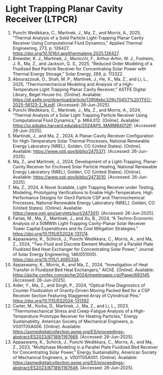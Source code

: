 # Light Trapping Planar Cavity Receiver (LTPCR)

1. Punchi Wedikkara, C., Martinek, J., Ma, Z., and Morris, A., 2025, “Thermal Analysis of a Solid Particle Light-Trapping Planar Cavity Receiver Using Computational Fluid Dynamics,” Applied Thermal Engineering, 273, p. 126427. https://doi.org/10.1016/j.applthermaleng.2025.126427.
2. Brewster, K. J., Martinek, J., Municchi, F., Arthur-Arhin, W. J., Fosheim, J. R., Ma, Z., and Jackson, G. S., 2025, “Reduced Order Modeling of a Fluidized Bed Particle Receiver for Concentrating Solar Power with Thermal Energy Storage,” Solar Energy, 289, p. 113322.
3. Abourazzouk, O., Shah, M. P., Martinek, J., He, X., Ma, Z., and Li, L., 2025, “Thermomechanical Modeling and Analysis of a High-Temperature Light Trapping Planar Cavity Receiver,” ASTFE Digital Library, Begel House Inc. [Online]. Available: https://dl.astfe.org/download/article/13956ebc329c7041/7%20TFEC-2025-56123-2_N.pdf. [Accessed: 26-Jun-2025].
4. Punchi Wedikkara, C., Martinek, J., Ma, Z., and Morris, A., 2024, “Thermal Analysis of a Solar Light Trapping Particle Receiver Using Computational Fluid Dynamics,” p. M64.012. [Online]. Available: https://ui.adsabs.harvard.edu/abs/2024APS..MARM64012P. [Accessed: 26-Jun-2025].
5. Martinek, J., and Ma, Z., 2024, A Planar-Cavity Receiver Configuration for High-Temperature Solar Thermal Processes, National Renewable Energy Laboratory (NREL), Golden, CO (United States). [Online]. Available: https://www.osti.gov/biblio/2475371. [Accessed: 26-Jun-2025].
6. Ma, Z., and Martinek, J., 2024, Development of a Light-Trapping, Planar-Cavity Receiver for Enclosed Solar Particle Heating, National Renewable Energy Laboratory (NREL), Golden, CO (United States). [Online]. Available: https://www.osti.gov/biblio/2473010. [Accessed: 26-Jun-2025].
7. Ma, Z., 2024, A Novel Scalable, Light Trapping Receiver under Testing, Modeling, Prototyping Verifications to Enable High-Temperature, High Performance Designs for Gen3 Particle CSP and Thermochemical Processes, National Renewable Energy Laboratory (NREL), Golden, CO (United States). [Online]. Available: https://www.osti.gov/servlets/purl/2473011. [Accessed: 26-Jun-2025].
8. Farias, M., Ma, Z., Martinek, J., and Xu, B., 2024, “A Techno-Economic Analysis of a 50MWth Light-Trapping Cavity-Planar Solar Receiver Tower Capital Expenditures and Its Cost Mitigation Strategies.” https://doi.org/10.1115/ES2024-131174.
9. Appaswamy, K., Schirck, J., Punchi Wedikkara, C., Morris, A., and Ma, Z., 2024, “Two-Fluid and Discrete Element Modeling of a Parallel Plate Fluidized Bed Heat Exchanger for Concentrating Solar Power,” Journal of Solar Energy Engineering, 146(051005). https://doi.org/10.1115/1.4065334.
10. Appaswamy, K., Morris, A., and Ma, Z., 2024, “Investigation of Heat Transfer in Fluidized Bed Heat Exchangers,” AIChE. [Online]. Available: https://aiche.confex.com/aiche/2024/meetingapp.cgi/Paper/693145. [Accessed: 26-Jun-2025].
11. Aider, Y., Ma, Z., and Singh, P., 2024, “Optical Flow Diagnostics of Counter Fluidization of Gravity-Driven Moving Packed Bed for a CSP Receiver Section Featuring Staggered Array of Cylindrical Pins.” https://doi.org/10.1115/ES2024-131392.
12. Carter, M., Korba, D., Martinek, J., Ma, Z., and Li, L., 2023, “Thermomechanical Stress and Creep-Fatigue Analysis of a High-Temperature Prototype Receiver for Heating Particles,” Energy Sustainability, American Society of Mechanical Engineers, p. V001T05A006. [Online]. Available: https://asmedigitalcollection.asme.org/ES/proceedings-abstract/ES2023/87189/1167669. [Accessed: 26-Jun-2025].
13. Appaswamy, K., Schirck, J., Punchi Wedikkara, C., Morris, A., and Ma, Z., 2023, “Multiphase Modeling in a Parallel Plate Fluidized Bed Receiver for Concentrating Solar Power,” Energy Sustainability, American Society of Mechanical Engineers, p. V001T05A001. [Online]. Available: https://asmedigitalcollection.asme.org/ES/proceedings-abstract/ES2023/87189/1167646. [Accessed: 26-Jun-2025].

